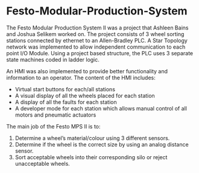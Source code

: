 # Festo-Modular-Production-System

The Festo Modular Production System II was a project that Ashleen Bains and Joshua Selikem worked on. The project consists of 3 wheel sorting stations connected by ethernet to an Allen-Bradley PLC. A Star Topology network was implemented to allow independent communication to each point I/O Module. Using a project based structure, the PLC uses 3 separate state machines coded in ladder logic. 

An HMI was also implemented to provide better functionality and information to an operator. The content of the HMI includes: 
- Virtual start buttons for each/all stations
- A visual display of all the wheels placed for each station
- A display of all the faults for each station
- A developer mode for each station which allows manual control of all motors and pneumatic actuators 

The main job of the Festo MPS II is to:
1. Determine a wheel’s material/colour using 3 different sensors.
2. Determine if the wheel is the correct size by using an analog distance sensor.
3. Sort acceptable wheels into their corresponding silo or reject unacceptable wheels. 


